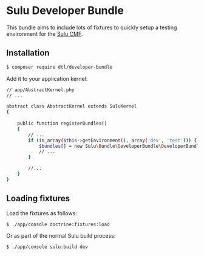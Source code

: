 Sulu Developer Bundle
=====================

This bundle aims to include lots of fixtures to quickly setup a testing
environment for the [Sulu CMF](https://sulu.io).

Installation
------------

````bash
$ composer require dtl/developer-bundle
````

Add it to your application kernel:

```bash
// app/AbstractKernel.php
// ...

abstract class AbstractKernel extends SuluKernel
{
    
    public function registerBundles()
    {
        // ...
        if (in_array($this->getEnvironment(), array('dev', 'test'))) {
            $bundles[] = new Sulu\Bundle\DeveloperBundle\DeveloperBundle();
            // ...
        }

        //...
    }
}
````


Loading fixtures
----------------

Load the fixtures as follows:

````bash
$ ./app/console doctrine:fixtures:load
````

Or as part of the normal Sulu build process:

````bash
$ ./app/console sulu:build dev
````
